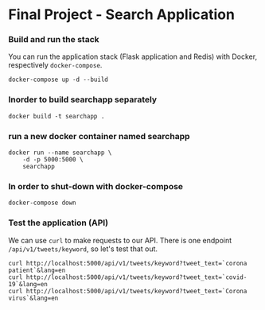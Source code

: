 # Final Project - Search Application

### Build and run the stack
You can run the application stack (Flask application and Redis) with Docker, respectively `docker-compose`. 
```docker
docker-compose up -d --build
```

### Inorder to build searchapp separately
```
docker build -t searchapp .
```

### run a new docker container named searchapp
```
docker run --name searchapp \
    -d -p 5000:5000 \
    searchapp
```

### In order to shut-down with docker-compose
```
docker-compose down
```

### Test the application (API)
We can use `curl` to make requests to our API. There is one endpoint `/api/v1/tweets/keyword`, so let's test that out.

```
curl http://localhost:5000/api/v1/tweets/keyword?tweet_text=`corona patient`&lang=en
curl http://localhost:5000/api/v1/tweets/keyword?tweet_text=`covid-19`&lang=en
curl http://localhost:5000/api/v1/tweets/keyword?tweet_text=`Corona virus`&lang=en
```
